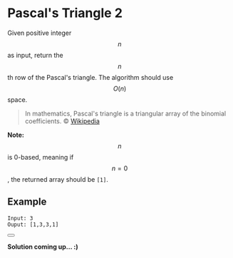 # Pascal's Triangle 2

Given positive integer $$n$$ as input, return the $$n$$th row of the Pascal's triangle. The algorithm should use $$O(n)$$ space.

> In mathematics, Pascal's triangle is a triangular array of the binomial coefficients. © [Wikipedia](https://en.wikipedia.org/wiki/Pascal%27s_triangle)

**Note:** $$n$$ is 0-based, meaning if $$n=0$$, the returned array should be `[1]`.

## Example

```
Input: 3
Ouput: [1,3,3,1]
```

<button class="section" target="solution" show="Show solution" hide="Hide solution"></button>

<!--sec data-title="Solution" data-id="solution" data-show=false ces-->

**Solution coming up... :)**

<!--endsec-->